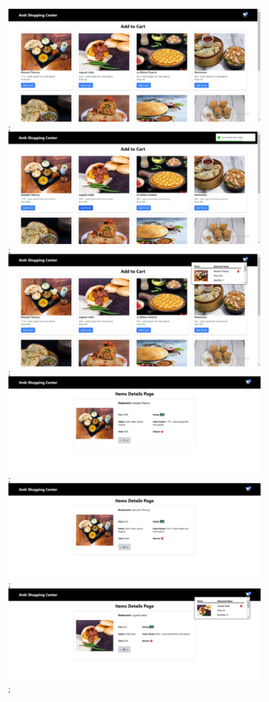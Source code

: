 ![Cart](src/images/cart.png "Cart Image");
![Item_Added](src/images/Item_Added.png "Cart Image");
![Item_In_Cart](src/images/Incart.png "Cart Image");
![Item_Quantity](src/images/Show_page.png "Cart Image");
![Item_Quantity_Increased](src/images/fixed.png "Item Image");
![Item_Show](src/images/Fixed01.png "Item Increased Image");